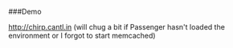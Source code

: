 ###Demo

http://chirp.cantl.in (will chug a bit if Passenger hasn't loaded the environment or I forgot to start memcached)